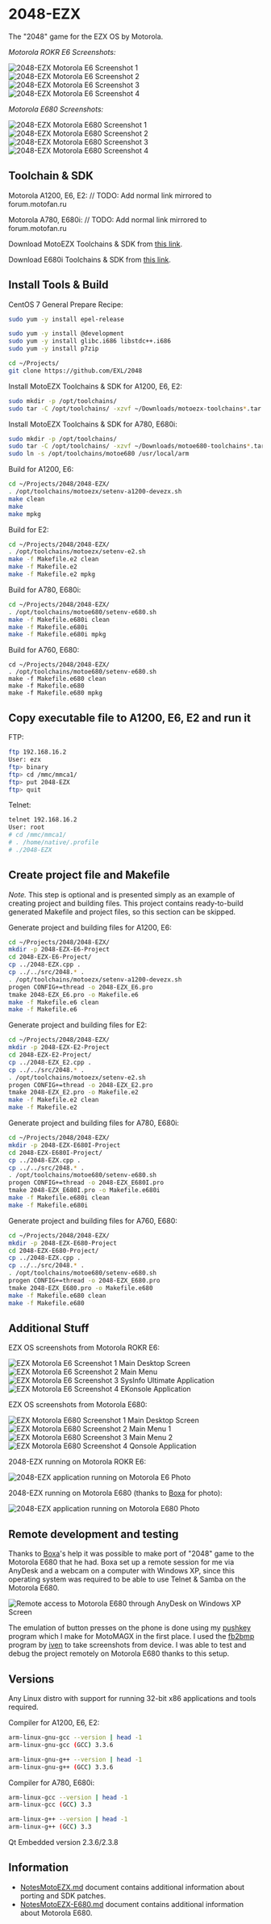 2048-EZX
========

The "2048" game for the EZX OS by Motorola.

*Motorola ROKR E6 Screenshots:*

![2048-EZX Motorola E6 Screenshot 1](../image/2048-EZX-E6-Screenshot1.png) ![2048-EZX Motorola E6 Screenshot 2](../image/2048-EZX-E6-Screenshot2.png) ![2048-EZX Motorola E6 Screenshot 3](../image/2048-EZX-E6-Screenshot3.png) ![2048-EZX Motorola E6 Screenshot 4](../image/2048-EZX-E6-Screenshot4.png)

*Motorola E680 Screenshots:*

![2048-EZX Motorola E680 Screenshot 1](../image/2048-EZX-E680-Screenshot1.png) ![2048-EZX Motorola E680 Screenshot 2](../image/2048-EZX-E680-Screenshot2.png) ![2048-EZX Motorola E680 Screenshot 3](../image/2048-EZX-E680-Screenshot3.png) ![2048-EZX Motorola E680 Screenshot 4](../image/2048-EZX-E680-Screenshot4.png)

## Toolchain & SDK

Motorola A1200, E6, E2: // TODO: Add normal link mirrored to forum.motofan.ru

Motorola A780, E680i: // TODO: Add normal link mirrored to forum.motofan.ru

Download MotoEZX Toolchains & SDK from [this link](http://www.mediafire.com/?meqnmgujgjq).

Download E680i Toolchains & SDK from [this link](https://code.google.com/archive/p/moto-e680-develop/downloads).

## Install Tools & Build

CentOS 7 General Prepare Recipe:

```sh
sudo yum -y install epel-release

sudo yum -y install @development
sudo yum -y install glibc.i686 libstdc++.i686
sudo yum -y install p7zip

cd ~/Projects/
git clone https://github.com/EXL/2048
```

Install MotoEZX Toolchains & SDK for A1200, E6, E2:

```sh
sudo mkdir -p /opt/toolchains/
sudo tar -C /opt/toolchains/ -xzvf ~/Downloads/motoezx-toolchains*.tar.gz*
```

Install MotoEZX Toolchains & SDK for A780, E680i:

```sh
sudo mkdir -p /opt/toolchains/
sudo tar -C /opt/toolchains/ -xzvf ~/Downloads/motoe680-toolchains*.tar.gz*
sudo ln -s /opt/toolchains/motoe680 /usr/local/arm
```

Build for A1200, E6:

```sh
cd ~/Projects/2048/2048-EZX/
. /opt/toolchains/motoezx/setenv-a1200-devezx.sh
make clean
make
make mpkg
```

Build for E2:

```sh
cd ~/Projects/2048/2048-EZX/
. /opt/toolchains/motoezx/setenv-e2.sh
make -f Makefile.e2 clean
make -f Makefile.e2
make -f Makefile.e2 mpkg
```

Build for A780, E680i:

```sh
cd ~/Projects/2048/2048-EZX/
. /opt/toolchains/motoe680/setenv-e680.sh
make -f Makefile.e680i clean
make -f Makefile.e680i
make -f Makefile.e680i mpkg
```

Build for A760, E680:

```
cd ~/Projects/2048/2048-EZX/
. /opt/toolchains/motoe680/setenv-e680.sh
make -f Makefile.e680 clean
make -f Makefile.e680
make -f Makefile.e680 mpkg
```

## Copy executable file to A1200, E6, E2 and run it

FTP:

```sh
ftp 192.168.16.2
User: ezx
ftp> binary
ftp> cd /mmc/mmca1/
ftp> put 2048-EZX
ftp> quit
```

Telnet:

```sh
telnet 192.168.16.2
User: root
# cd /mmc/mmca1/
# . /home/native/.profile
# ./2048-EZX
```

## Create project file and Makefile

*Note.* This step is optional and is presented simply as an example of creating project and building files. This project contains ready-to-build generated Makefile and project files, so this section can be skipped.

Generate project and building files for A1200, E6:

```sh
cd ~/Projects/2048/2048-EZX/
mkdir -p 2048-EZX-E6-Project
cd 2048-EZX-E6-Project/
cp ../2048-EZX.cpp .
cp ../../src/2048.* .
. /opt/toolchains/motoezx/setenv-a1200-devezx.sh
progen CONFIG+=thread -o 2048-EZX_E6.pro
tmake 2048-EZX_E6.pro -o Makefile.e6
make -f Makefile.e6 clean
make -f Makefile.e6
```

Generate project and building files for E2:

```sh
cd ~/Projects/2048/2048-EZX/
mkdir -p 2048-EZX-E2-Project
cd 2048-EZX-E2-Project/
cp ../2048-EZX_E2.cpp .
cp ../../src/2048.* .
. /opt/toolchains/motoezx/setenv-e2.sh
progen CONFIG+=thread -o 2048-EZX_E2.pro
tmake 2048-EZX_E2.pro -o Makefile.e2
make -f Makefile.e2 clean
make -f Makefile.e2
```

Generate project and building files for A780, E680i:

```sh
cd ~/Projects/2048/2048-EZX/
mkdir -p 2048-EZX-E680I-Project
cd 2048-EZX-E680I-Project/
cp ../2048-EZX.cpp .
cp ../../src/2048.* .
. /opt/toolchains/motoe680/setenv-e680.sh
progen CONFIG+=thread -o 2048-EZX_E680I.pro
tmake 2048-EZX_E680I.pro -o Makefile.e680i
make -f Makefile.e680i clean
make -f Makefile.e680i
```

Generate project and building files for A760, E680:

```sh
cd ~/Projects/2048/2048-EZX/
mkdir -p 2048-EZX-E680-Project
cd 2048-EZX-E680-Project/
cp ../2048-EZX.cpp .
cp ../../src/2048.* .
. /opt/toolchains/motoe680/setenv-e680.sh
progen CONFIG+=thread -o 2048-EZX_E680.pro
tmake 2048-EZX_E680.pro -o Makefile.e680
make -f Makefile.e680 clean
make -f Makefile.e680
```

## Additional Stuff

EZX OS screenshots from Motorola ROKR E6:

![EZX Motorola E6 Screenshot 1 Main Desktop Screen](../image/EZX-E6-Screenshot1.png) ![EZX Motorola E6 Screenshot 2 Main Menu](../image/EZX-E6-Screenshot2.png) ![EZX Motorola E6 Screenshot 3 SysInfo Ultimate Application](../image/EZX-E6-Screenshot3.png) ![EZX Motorola E6 Screenshot 4 EKonsole Application](../image/EZX-E6-Screenshot4.png)

EZX OS screenshots from Motorola E680:

![EZX Motorola E680 Screenshot 1 Main Desktop Screen](../image/EZX-E680-Screenshot1.png) ![EZX Motorola E680 Screenshot 2 Main Menu 1](../image/EZX-E680-Screenshot2.png) ![EZX Motorola E680 Screenshot 3 Main Menu 2](../image/EZX-E680-Screenshot3.png) ![EZX Motorola E680 Screenshot 4 Qonsole Application](../image/EZX-E680-Screenshot4.png)

2048-EZX running on Motorola ROKR E6:

![2048-EZX application running on Motorola E6 Photo](../image/2048-EZX-E6-Photo.jpg)

2048-EZX running on Motorola E680 (thanks to [Boxa](https://github.com/Voha888) for photo):

![2048-EZX application running on Motorola E680 Photo](../image/2048-EZX-E680-Photo.jpg)

## Remote development and testing

Thanks to [Boxa](https://github.com/Voha888)'s help it was possible to make port of "2048" game to the Motorola E680 that he had. Boxa set up a remote session for me via AnyDesk and a webcam on a computer with Windows XP, since this operating system was required to be able to use Telnet & Samba on the Motorola E680.

![Remote access to Motorola E680 through AnyDesk on Windows XP Screen](../image/AnyDesk-Remote-E680-Windows-XP-Screenshot.jpg)

The emulation of button presses on the phone is done using my [pushkey](https://github.com/EXL/keyd/tree/master/pushkey) program which I make for MotoMAGX in the first place. I used the [fb2bmp](https://github.com/iven/e680_fb2bmp) program by [iven](https://github.com/iven) to take screenshots from device. I was able to test and debug the project remotely on Motorola E680 thanks to this setup.

## Versions

Any Linux distro with support for running 32-bit x86 applications and tools required.

Compiler for A1200, E6, E2:

```sh
arm-linux-gnu-gcc --version | head -1
arm-linux-gnu-gcc (GCC) 3.3.6

arm-linux-gnu-g++ --version | head -1
arm-linux-gnu-g++ (GCC) 3.3.6
```

Compiler for A780, E680i:

```sh
arm-linux-gcc --version | head -1
arm-linux-gcc (GCC) 3.3

arm-linux-g++ --version | head -1
arm-linux-g++ (GCC) 3.3
```

Qt Embedded version 2.3.6/2.3.8

## Information

* [NotesMotoEZX.md](../doc/NotesMotoEZX.md) document contains additional information about porting and SDK patches.
* [NotesMotoEZX-E680.md](../doc/NotesMotoEZX-E680.md) document contains additional information about Motorola E680.
